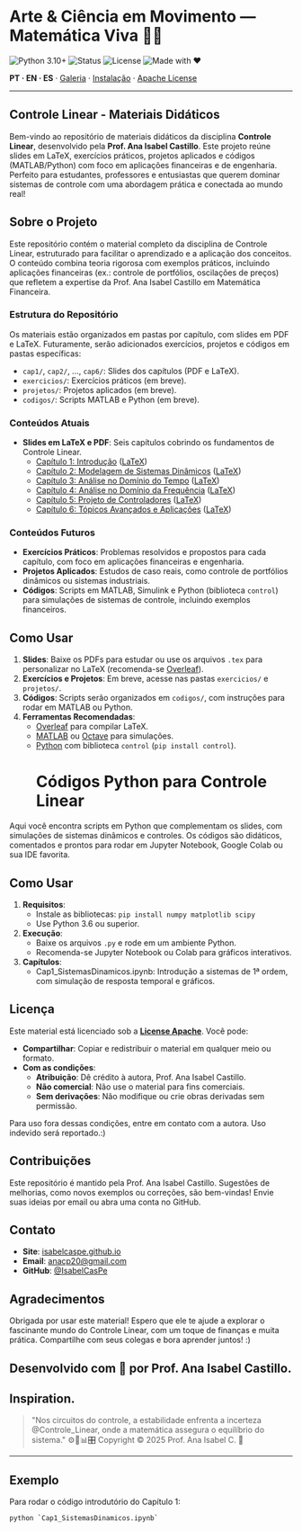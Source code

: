 <!-- HERO -->
# Arte & Ciência em Movimento — Matemática Viva 💎✨

![Python 3.10+](https://img.shields.io/badge/Python-3.10%2B-blue)
![Status](https://img.shields.io/badge/Status-Active-brightgreen)
![License](https://img.shields.io/badge/License-Apache-gold)
![Made with ❤](https://img.shields.io/badge/Made%20with-❤-ff69b4)

**PT · EN · ES** · [Galeria](#galeria--gifs) · [Instalação](#instalação--installation--instalación) · [Apache License](#licença--license--licencia)

---
## Controle Linear - Materiais Didáticos

Bem-vindo ao repositório de materiais didáticos da disciplina **Controle Linear**, desenvolvido pela **Prof. Ana Isabel Castillo**. Este projeto reúne slides em LaTeX, exercícios práticos, projetos aplicados e códigos (MATLAB/Python) com foco em aplicações financeiras e de engenharia. Perfeito para estudantes, professores e entusiastas que querem dominar sistemas de controle com uma abordagem prática e conectada ao mundo real!

## Sobre o Projeto

Este repositório contém o material completo da disciplina de Controle Linear, estruturado para facilitar o aprendizado e a aplicação dos conceitos. O conteúdo combina teoria rigorosa com exemplos práticos, incluindo aplicações financeiras (ex.: controle de portfólios, oscilações de preços) que refletem a expertise da Prof. Ana Isabel Castillo em Matemática Financeira.

### Estrutura do Repositório
Os materiais estão organizados em pastas por capítulo, com slides em PDF e LaTeX. Futuramente, serão adicionados exercícios, projetos e códigos em pastas específicas:
- `cap1/`, `cap2/`, ..., `cap6/`: Slides dos capítulos (PDF e LaTeX).
- `exercicios/`: Exercícios práticos (em breve).
- `projetos/`: Projetos aplicados (em breve).
- `codigos/`: Scripts MATLAB e Python (em breve).

### Conteúdos Atuais
- **Slides em LaTeX e PDF**: Seis capítulos cobrindo os fundamentos de Controle Linear.
  - [Capítulo 1: Introdução](cap1.pdf) ([LaTeX](cap1.tex))
  - [Capítulo 2: Modelagem de Sistemas Dinâmicos](cap2.pdf) ([LaTeX](cap2.tex))
  - [Capítulo 3: Análise no Domínio do Tempo](cap3.pdf) ([LaTeX](cap3.tex))
  - [Capítulo 4: Análise no Domínio da Frequência](cap4.pdf) ([LaTeX](cap4.tex))
  - [Capítulo 5: Projeto de Controladores](cap5.pdf) ([LaTeX](cap5.tex))
  - [Capítulo 6: Tópicos Avançados e Aplicações](cap6.pdf) ([LaTeX](cap6.tex))

### Conteúdos Futuros
- **Exercícios Práticos**: Problemas resolvidos e propostos para cada capítulo, com foco em aplicações financeiras e engenharia.
- **Projetos Aplicados**: Estudos de caso reais, como controle de portfólios dinâmicos ou sistemas industriais.
- **Códigos**: Scripts em MATLAB, Simulink e Python (biblioteca `control`) para simulações de sistemas de controle, incluindo exemplos financeiros.

## Como Usar

1. **Slides**: Baixe os PDFs para estudar ou use os arquivos `.tex` para personalizar no LaTeX (recomenda-se [Overleaf](https://www.overleaf.com)).
2. **Exercícios e Projetos**: Em breve, acesse nas pastas `exercicios/` e `projetos/`.
3. **Códigos**: Scripts serão organizados em `codigos/`, com instruções para rodar em MATLAB ou Python.
4. **Ferramentas Recomendadas**:
   - [Overleaf](https://www.overleaf.com) para compilar LaTeX.
   - [MATLAB](https://www.mathworks.com) ou [Octave](https://octave.org) para simulações.
   - [Python](https://www.python.org) com biblioteca `control` (`pip install control`).
     # Códigos Python para Controle Linear

 Aqui você encontra scripts em Python que complementam os slides, com simulações de sistemas dinâmicos e controles. Os códigos são didáticos, comentados e prontos para rodar em Jupyter Notebook, Google Colab ou sua IDE favorita.

## Como Usar
1. **Requisitos**:
   - Instale as bibliotecas: `pip install numpy matplotlib scipy`
   - Use Python 3.6 ou superior.
2. **Execução**:
   - Baixe os arquivos `.py` e rode em um ambiente Python.
   - Recomenda-se Jupyter Notebook ou Colab para gráficos interativos.
3. **Capítulos**:
   - Cap1_SistemasDinamicos.ipynb: Introdução a sistemas de 1ª ordem, com simulação de resposta temporal e gráficos.
## Licença

Este material está licenciado sob a **[License Apache](License-Apache)**. Você pode:
- **Compartilhar**: Copiar e redistribuir o material em qualquer meio ou formato.
- **Com as condições**:
  - **Atribuição**: Dê crédito à autora, Prof. Ana Isabel Castillo.
  - **Não comercial**: Não use o material para fins comerciais.
  - **Sem derivações**: Não modifique ou crie obras derivadas sem permissão.

Para uso fora dessas condições, entre em contato com a autora. Uso indevido será reportado.:)

## Contribuições

Este repositório é mantido pela Prof. Ana Isabel Castillo. Sugestões de melhorias, como novos exemplos ou correções, são bem-vindas! Envie suas ideias por email ou abra uma conta  no GitHub.

## Contato

- **Site**: [isabelcaspe.github.io](https://isabelcaspe.github.io/)
- **Email**: [anacp20@gmail.com](mailto:anacp20@gmail.com)
- **GitHub**: [@IsabelCasPe](https://github.com/IsabelCasPe)

## Agradecimentos 

Obrigada por usar este material! Espero que ele te ajude a explorar o fascinante mundo do Controle Linear, com um toque de finanças e muita prática. Compartilhe com seus colegas e bora aprender juntos! :) 

Desenvolvido com 💙 por Prof. Ana Isabel Castillo.
---

## Inspiration.
> "Nos circuitos do controle, a estabilidade enfrenta a incerteza @Controle_Linear, onde a matemática assegura o equilíbrio do sistema." ⚙️📐📊🎛️
> Copyright © 2025 Prof. Ana Isabel C. 💙
---
## Exemplo
Para rodar o código introdutório do Capítulo 1:
```bash
python `Cap1_SistemasDinamicos.ipynb`


